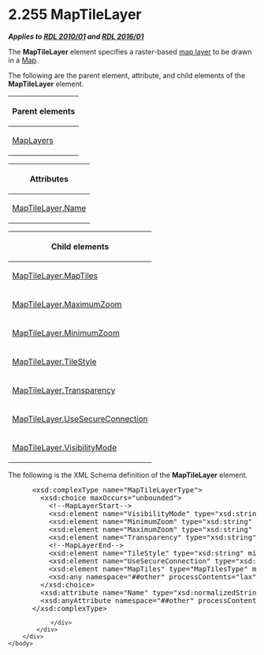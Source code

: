 <html dir="LTR" xmlns:mshelp="http://msdn.microsoft.com/mshelp" xmlns:ddue="http://ddue.schemas.microsoft.com/authoring/2003/5" xmlns:xlink="http://www.w3.org/1999/xlink" xmlns:tool="http://www.microsoft.com/tooltip">
    <head>
        <meta http-equiv="Content-Type" content="text/html; CHARSET=utf-8"></meta>
        <meta name="save" content="history"></meta>
        <title>2.255 MapTileLayer</title>
        <xml>
            <mshelp:toctitle title="2.255 MapTileLayer"></mshelp:toctitle>
            <mshelp:rltitle title="[MS-RDL]: MapTileLayer"></mshelp:rltitle>
            <mshelp:keyword index="A" term="32cf17dc-a986-43fd-b7ce-8cb2429e565f"></mshelp:keyword>
            <mshelp:attr name="DCSext.ContentType" value="open specification"></mshelp:attr>
            <mshelp:attr name="AssetID" value="32cf17dc-a986-43fd-b7ce-8cb2429e565f"></mshelp:attr>
            <mshelp:attr name="TopicType" value="kbRef"></mshelp:attr>
            <mshelp:attr name="DCSext.Title" value="[MS-RDL]: MapTileLayer" />
        </xml>
    </head>
    <body>
        <div id="header">
            <h1 class="heading">2.255 MapTileLayer</h1>
        </div>
        <div id="mainSection">
            <div id="mainBody">
                <div id="allHistory" class="saveHistory"></div>
                <div id="sectionSection0" class="section" name="collapseableSection">
                    

<p><b><i>Applies to </i></b><a href="3428e690-a348-4ec7-8a6a-8efb42d2cdee.md"><b><i>RDL 2010/01</i></b></a><b><i>
and </i></b><a href="52ce3983-2bfc-4e72-9359-42aaf5fe4509.md"><b><i>RDL 2016/01</i></b></a></p>

<p>The <b>MapTileLayer</b> element specifies a raster-based <a href="b2482b3f-74ab-4ca8-a9e5-c07955011743.md#gt_bd6a41d0-83c8-46e0-8ecb-c7887094c205">map layer</a> to be drawn in a <a href="fd166dd8-6772-4507-b3f6-50a2b7cfd6ac.md">Map</a>.</p>

<p>The following are the parent element, attribute, and child
elements of the <b>MapTileLayer</b> element.</p>

<table>
 <thead>
  <tr>
   <th>
   <p>Parent elements</p>
   </th>
  </tr>
 </thead>
 <tr>
  <td>
  <p><a href="6e3c29b0-8940-48ac-a950-d3db026f8e08.md">MapLayers</a></p>
  </td>
 </tr>
</table>

<p> </p>

<table>
 <thead>
  <tr>
   <th>
   <p>Attributes</p>
   </th>
  </tr>
 </thead>
 <tr>
  <td>
  <p><a href="d5eb7764-7f7e-4d3d-bf41-0b6c4f3ad036.md">MapTileLayer.Name</a></p>
  </td>
 </tr>
</table>

<p> </p>

<table>
 <thead>
  <tr>
   <th>
   <p>Child elements</p>
   </th>
  </tr>
 </thead>
 <tr>
  <td>
  <p><a href="1de1015f-a791-43ca-8b81-f1d1967502cf.md">MapTileLayer.MapTiles</a></p>
  </td>
 </tr>
 <tr>
  <td>
  <p><a href="4f387c09-ea9b-42c3-910c-02214c611d11.md">MapTileLayer.MaximumZoom</a></p>
  </td>
 </tr>
 <tr>
  <td>
  <p><a href="79ab4e34-0f4a-44a7-975b-f6d6795ce411.md">MapTileLayer.MinimumZoom</a></p>
  </td>
 </tr>
 <tr>
  <td>
  <p><a href="6f0eac1c-18ff-45b9-b177-56959ddf4e7d.md">MapTileLayer.TileStyle</a></p>
  </td>
 </tr>
 <tr>
  <td>
  <p><a href="69b40218-a92c-468b-835a-0f73ba0d1b95.md">MapTileLayer.Transparency</a></p>
  </td>
 </tr>
 <tr>
  <td>
  <p><a href="537b2940-da17-4eb3-9c8f-fbb968fbbd6a.md">MapTileLayer.UseSecureConnection</a></p>
  </td>
 </tr>
 <tr>
  <td>
  <p><a href="e243ced5-ae6a-49a7-ac16-a23ccadefd00.md">MapTileLayer.VisibilityMode</a></p>
  </td>
 </tr>
</table>

<p>The following is the XML Schema definition of the <b>MapTileLayer</b>
element.</p>

<dl>
<dd>
<div><pre> &lt;xsd:complexType name=&quot;MapTileLayerType&quot;&gt;
   &lt;xsd:choice maxOccurs=&quot;unbounded&quot;&gt;
     &lt;!--MapLayerStart--&gt;
     &lt;xsd:element name=&quot;VisibilityMode&quot; type=&quot;xsd:string&quot; minOccurs=&quot;0&quot; /&gt;
     &lt;xsd:element name=&quot;MinimumZoom&quot; type=&quot;xsd:string&quot; minOccurs=&quot;0&quot; /&gt;
     &lt;xsd:element name=&quot;MaximumZoom&quot; type=&quot;xsd:string&quot; minOccurs=&quot;0&quot; /&gt;
     &lt;xsd:element name=&quot;Transparency&quot; type=&quot;xsd:string&quot; minOccurs=&quot;0&quot; /&gt;
     &lt;!--MapLayerEnd--&gt;
     &lt;xsd:element name=&quot;TileStyle&quot; type=&quot;xsd:string&quot; minOccurs=&quot;0&quot; /&gt;
     &lt;xsd:element name=&quot;UseSecureConnection&quot; type=&quot;xsd:string&quot; minOccurs=&quot;0&quot; /&gt;
     &lt;xsd:element name=&quot;MapTiles&quot; type=&quot;MapTilesType&quot; minOccurs=&quot;0&quot; /&gt;
     &lt;xsd:any namespace=&quot;##other&quot; processContents=&quot;lax&quot; /&gt;
   &lt;/xsd:choice&gt;
   &lt;xsd:attribute name=&quot;Name&quot; type=&quot;xsd:normalizedString&quot; use=&quot;required&quot; /&gt;
   &lt;xsd:anyAttribute namespace=&quot;##other&quot; processContents=&quot;lax&quot; /&gt;
 &lt;/xsd:complexType&gt;
</pre></div>
</dd></dl>


                </div>
            </div>
        </div>
    </body>
</html>